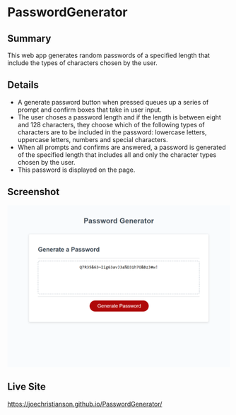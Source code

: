 # PasswordGenerator

## Summary

This web app generates random passwords of a specified length that include the types of characters chosen by the user.

## Details

- A generate password button when pressed queues up a series of prompt and confirm boxes that take in user input.
- The user choses a password length and if the length is between eight and 128 characters, they choose which of the following types of characters are to be included in the password: lowercase letters, uppercase letters, numbers and special characters.
- When all prompts and confirms are answered, a password is generated of the specified length that includes all and only the character types chosen by the user.
- This password is displayed on the page.

## Screenshot

![screenshot](./assets/images/screenshot.png)

## Live Site

https://joechristianson.github.io/PasswordGenerator/